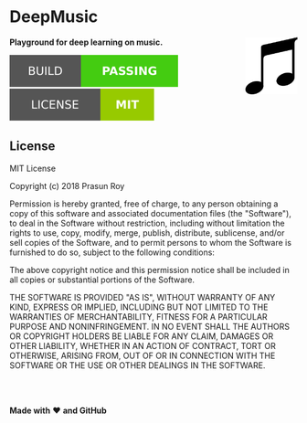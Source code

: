 # DeepMusic
**Playground for deep learning on music.**
<img align='right' height='100' src='https://github.com/prasunroy/deep-music/blob/master/assets/logo.png' />

![badge](https://github.com/prasunroy/deep-music/blob/master/assets/badge_1.svg)
![badge](https://github.com/prasunroy/deep-music/blob/master/assets/badge_2.svg)

## License
MIT License

Copyright (c) 2018 Prasun Roy

Permission is hereby granted, free of charge, to any person obtaining a copy of this software and associated documentation files (the "Software"), to deal in the Software without restriction, including without limitation the rights to use, copy, modify, merge, publish, distribute, sublicense, and/or sell copies of the Software, and to permit persons to whom the Software is furnished to do so, subject to the following conditions:

The above copyright notice and this permission notice shall be included in all copies or substantial portions of the Software.

THE SOFTWARE IS PROVIDED "AS IS", WITHOUT WARRANTY OF ANY KIND, EXPRESS OR IMPLIED, INCLUDING BUT NOT LIMITED TO THE WARRANTIES OF MERCHANTABILITY, FITNESS FOR A PARTICULAR PURPOSE AND NONINFRINGEMENT. IN NO EVENT SHALL THE AUTHORS OR COPYRIGHT HOLDERS BE LIABLE FOR ANY CLAIM, DAMAGES OR OTHER LIABILITY, WHETHER IN AN ACTION OF CONTRACT, TORT OR OTHERWISE, ARISING FROM, OUT OF OR IN CONNECTION WITH THE SOFTWARE OR THE USE OR OTHER DEALINGS IN THE SOFTWARE.

<br />
<br />



**Made with** :heart: **and GitHub**
